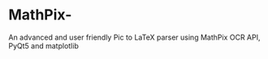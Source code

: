 # MathPix-
An advanced and user friendly Pic to LaTeX parser using MathPix OCR API, PyQt5 and matplotlib
